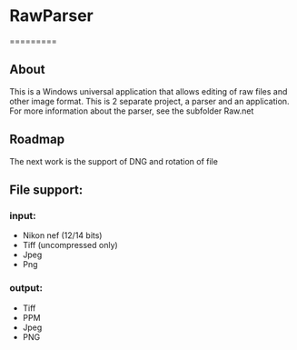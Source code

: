 # RawParser
=========
## About
This is a Windows universal application that allows editing of raw files and other image format.
This is 2 separate project, a parser and an application. For more information about the parser, see the subfolder Raw.net
## Roadmap
The next work is the support of DNG and rotation of file
## File support:
### input:
  - Nikon nef (12/14 bits)
  - Tiff (uncompressed only)
  - Jpeg
  - Png
### output:
  - Tiff
  - PPM
  - Jpeg
  - PNG
